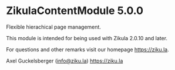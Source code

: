 # ZikulaContentModule 5.0.0

Flexible hierachical page management.

This module is intended for being used with Zikula 2.0.10 and later.

For questions and other remarks visit our homepage https://ziku.la.

Axel Guckelsberger (info@ziku.la)
https://ziku.la
